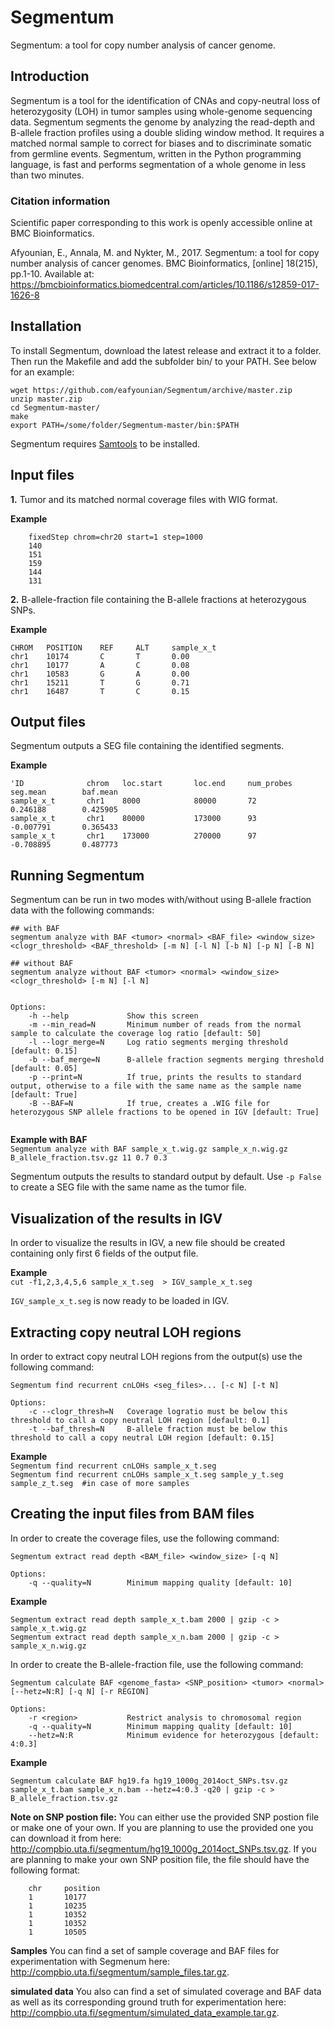 # Segmentum
Segmentum: a tool for copy number analysis of cancer genome.

## Introduction

Segmentum is a tool for the identification of CNAs and copy-neutral loss of heterozygosity (LOH) in tumor samples using whole-genome sequencing data. Segmentum segments the genome by analyzing the read-depth and B-allele fraction profiles using a double sliding window method. It requires a matched normal sample to correct for biases and to discriminate somatic from germline events. Segmentum, written in the Python programming language, is fast and performs segmentation of a whole genome in less than two minutes.

### Citation information
Scientific paper corresponding to this work is openly accessible online at BMC Bioinformatics.

Afyounian, E., Annala, M. and Nykter, M., 2017. Segmentum: a tool for copy number analysis of cancer genomes. BMC Bioinformatics, [online] 18(215), pp.1-10. Available at: <https://bmcbioinformatics.biomedcentral.com/articles/10.1186/s12859-017-1626-8>


## Installation
To install Segmentum, download the latest release and extract it to a folder. Then run the Makefile and add the subfolder bin/ to your PATH. See below for an example:    

```
wget https://github.com/eafyounian/Segmentum/archive/master.zip   
unzip master.zip   
cd Segmentum-master/    
make   
export PATH=/some/folder/Segmentum-master/bin:$PATH   
```
Segmentum requires [Samtools](https://github.com/samtools/samtools) to be installed.     

## Input files
**1.** Tumor and its matched normal coverage files with WIG format.
        
**Example**  
        
        fixedStep chrom=chr20 start=1 step=1000
        140
        151
        159
        144
        131

**2.** B-allele-fraction file containing the B-allele fractions at heterozygous SNPs.

**Example**  
    
    CHROM   POSITION    REF     ALT     sample_x_t
    chr1    10174       C       T       0.00
    chr1    10177       A       C       0.08
    chr1    10583       G       A       0.00
    chr1    15211       T       G       0.71
    chr1    16487       T       C       0.15

## Output files
Segmentum outputs a SEG file containing the identified segments. 

**Example**  

    'ID              chrom   loc.start       loc.end     num_probes      seg.mean        baf.mean
    sample_x_t       chr1    8000            80000       72              0.246188        0.425905
    sample_x_t       chr1    80000           173000      93              -0.007791       0.365433
    sample_x_t       chr1    173000          270000      97              -0.708895       0.487773
     
## Running Segmentum
Segmentum can be run in two modes with/without using B-allele fraction data with the following commands:

```    
## with BAF
segmentum analyze with BAF <tumor> <normal> <BAF_file> <window_size> <clogr_threshold> <BAF_threshold> [-m N] [-l N] [-b N] [-p N] [-B N]     

## without BAF
segmentum analyze without BAF <tumor> <normal> <window_size> <clogr_threshold> [-m N] [-l N]  


Options:  
    -h --help             Show this screen
    -m --min_read=N       Minimum number of reads from the normal sample to calculate the coverage log ratio [default: 50]  
    -l --logr_merge=N     Log ratio segments merging threshold [default: 0.15]  
    -b --baf_merge=N      B-allele fraction segments merging threshold [default: 0.05] 
    -p --print=N          If true, prints the results to standard output, otherwise to a file with the same name as the sample name [default: True]    
    -B --BAF=N            If true, creates a .WIG file for heterozygous SNP allele fractions to be opened in IGV [default: True]    
    
```

**Example with BAF**   
    `Segmentum analyze with BAF sample_x_t.wig.gz sample_x_n.wig.gz B_allele_fraction.tsv.gz 11 0.7 0.3`

Segmentum outputs the results to standard output by default. Use `-p False`  to create a SEG file with the same name as the tumor file.
    
## Visualization of the results in IGV
In order to visualize the results in IGV, a new file should be created containing only first 6 fields of the output file.

**Example**  
    `cut -f1,2,3,4,5,6 sample_x_t.seg  > IGV_sample_x_t.seg`  

`IGV_sample_x_t.seg` is now ready to be loaded in IGV.
    
## Extracting copy neutral LOH regions
In order to extract copy neutral LOH regions from the output(s) use the following command:

```
Segmentum find recurrent cnLOHs <seg_files>... [-c N] [-t N]  
    
Options:  
    -c --clogr_thresh=N   Coverage logratio must be below this threshold to call a copy neutral LOH region [default: 0.1]    
    -t --baf_thresh=N     B-allele fraction must be below this threshold to call a copy neutral LOH region [default: 0.15]   
```

**Example**  
`Segmentum find recurrent cnLOHs sample_x_t.seg`  
`Segmentum find recurrent cnLOHs sample_x_t.seg sample_y_t.seg sample_z_t.seg  #in case of more samples`      

## Creating the input files from BAM files
In order to create the coverage files, use the following command:

```    
Segmentum extract read depth <BAM_file> <window_size> [-q N]    
        
Options:   
    -q --quality=N        Minimum mapping quality [default: 10]   
```
    
**Example**  
```
Segmentum extract read depth sample_x_t.bam 2000 | gzip -c > sample_x_t.wig.gz
Segmentum extract read depth sample_x_n.bam 2000 | gzip -c > sample_x_n.wig.gz
```
        
In order to create the B-allele-fraction file, use the following command:

```    
Segmentum calculate BAF <genome_fasta> <SNP_position> <tumor> <normal> [--hetz=N:R] [-q N] [-r REGION]   
        
Options:  
    -r <region>           Restrict analysis to chromosomal region     
    -q --quality=N        Minimum mapping quality [default: 10]     
    --hetz=N:R            Minimum evidence for heterozygous [default: 4:0.3]    
```

**Example**  
```
Segmentum calculate BAF hg19.fa hg19_1000g_2014oct_SNPs.tsv.gz sample_x_t.bam sample_x_n.bam --hetz=4:0.3 -q20 | gzip -c > B_allele_fraction.tsv.gz
```

**Note on SNP postion file:** You can either use the provided SNP postion file or make one of your own. If you are planning to use the provided one you can download it from here: http://compbio.uta.fi/segmentum/hg19_1000g_2014oct_SNPs.tsv.gz. If you are planning to make your own SNP position file, the file should have the following format: 

```
    chr     position
    1       10177  
    1       10235  
    1       10352  
    1       10352  
    1       10505  

```

**Samples** You can find a set of sample coverage and BAF files for experimentation with Segmenum here:  http://compbio.uta.fi/segmentum/sample_files.tar.gz.    
     
**simulated data** You also can find a set of simulated coverage and BAF data as well as its corresponding ground truth for experimentation here: http://compbio.uta.fi/segmentum/simulated_data_example.tar.gz.    
